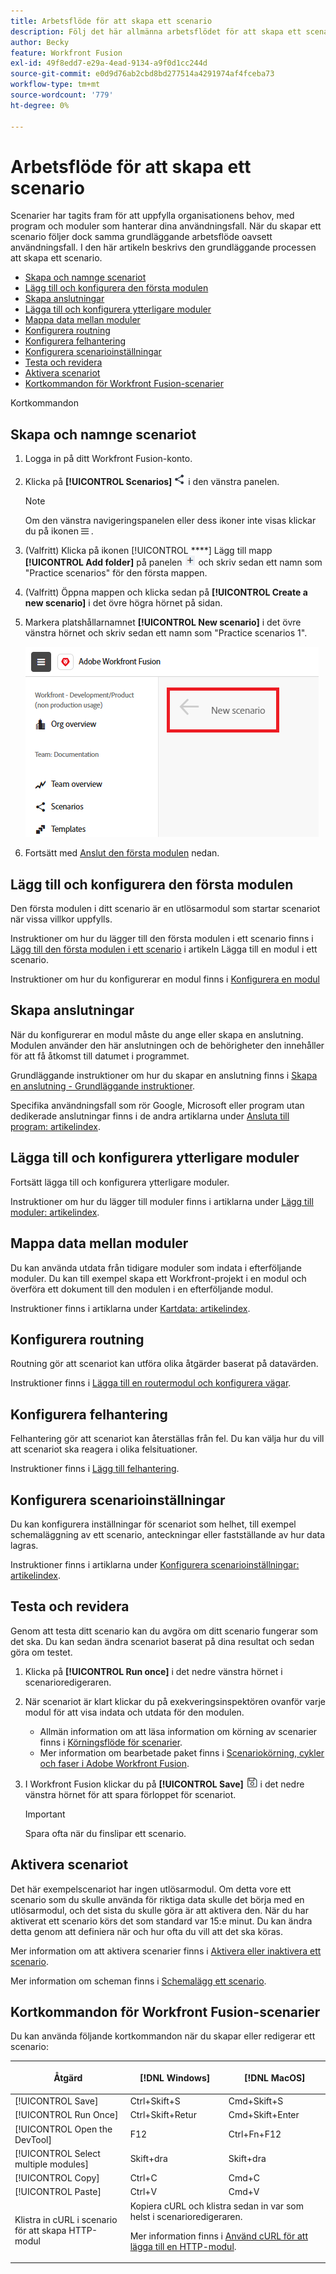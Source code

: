 ```yaml
---
title: Arbetsflöde för att skapa ett scenario
description: Följ det här allmänna arbetsflödet för att skapa ett scenario
author: Becky
feature: Workfront Fusion
exl-id: 49f8edd7-e29a-4ead-9134-a9f0d1cc244d
source-git-commit: e0d9d76ab2cbd8bd277514a4291974af4fceba73
workflow-type: tm+mt
source-wordcount: '779'
ht-degree: 0%

---
```


# Arbetsflöde för att skapa ett scenario

Scenarier har tagits fram för att uppfylla organisationens behov, med program och moduler som hanterar dina användningsfall. När du skapar ett scenario följer dock samma grundläggande arbetsflöde oavsett användningsfall. I den här artikeln beskrivs den grundläggande processen att skapa ett scenario.


* [Skapa och namnge scenariot](#create-and-name-the-scenario)
* [Lägg till och konfigurera den första modulen](#configure-the-first-module)
* [Skapa anslutningar](#create-connections)
* [Lägga till och konfigurera ytterligare moduler](#add-and-configure-additional-modules)
* [Mappa data mellan moduler](#map-data-between-modules)
* [Konfigurera routning](#configure-routing)
* [Konfigurera felhantering](#configure-error-handling)
* [Konfigurera scenarioinställningar](#onfigure-scenario-settings)
* [Testa och revidera](#test-and-revise)
* [Aktivera scenariot](#activate-the-scenario)
* [Kortkommandon för Workfront Fusion-scenarier](#workfront-fusion-scenario-keyboard-shortcuts)

Kortkommandon



## Skapa och namnge scenariot

1. Logga in på ditt Workfront Fusion-konto.
1. Klicka på **[!UICONTROL Scenarios]** ![Scenarioikonen](assets/scenarios-icon.png) i den vänstra panelen.

   >[!NOTE]
   >
   >Om den vänstra navigeringspanelen eller dess ikoner inte visas klickar du på ikonen ![Meny](assets/main-menu-icon-left-nav.png) .

1. (Valfritt) Klicka på ikonen [!UICONTROL ****] Lägg till mapp **[!UICONTROL Add folder]** på panelen ![Mappar](assets/add-folder-icon.png) och skriv sedan ett namn som &quot;Practice scenarios&quot; för den första mappen.

1. (Valfritt) Öppna mappen och klicka sedan på **[!UICONTROL Create a new scenario]** i det övre högra hörnet på sidan.

1. Markera platshållarnamnet **[!UICONTROL New scenario]** i det övre vänstra hörnet och skriv sedan ett namn som &quot;Practice scenarios 1&quot;.

   ![Namnge scenariot](assets/name-the-scenario.png)

1. Fortsätt med [Anslut den första modulen](#2-connect-the-first-module) nedan.

## Lägg till och konfigurera den första modulen

Den första modulen i ditt scenario är en utlösarmodul som startar scenariot när vissa villkor uppfylls.

Instruktioner om hur du lägger till den första modulen i ett scenario finns i [Lägg till den första modulen i ett scenario](/help/workfront-fusion/create-scenarios/add-modules/add-a-module-basic.md#add-the-first-module-to-a-scenario) i artikeln Lägga till en modul i ett scenario.

Instruktioner om hur du konfigurerar en modul finns i [Konfigurera en modul](/help/workfront-fusion/create-scenarios/add-modules/configure-a-modules-settings.md)

## Skapa anslutningar

När du konfigurerar en modul måste du ange eller skapa en anslutning. Modulen använder den här anslutningen och de behörigheter den innehåller för att få åtkomst till datumet i programmet.

Grundläggande instruktioner om hur du skapar en anslutning finns i [Skapa en anslutning - Grundläggande instruktioner](/help/workfront-fusion/create-scenarios/connect-to-apps/connect-to-fusion-general.md).

Specifika användningsfall som rör Google, Microsoft eller program utan dedikerade anslutningar finns i de andra artiklarna under [Ansluta till program: artikelindex](/help/workfront-fusion/create-scenarios/connect-to-apps/connect-to-apps-toc.md).

## Lägga till och konfigurera ytterligare moduler

Fortsätt lägga till och konfigurera ytterligare moduler.

Instruktioner om hur du lägger till moduler finns i artiklarna under [Lägg till moduler: artikelindex](/help/workfront-fusion/create-scenarios/add-modules/add-modules-toc.md).

## Mappa data mellan moduler

Du kan använda utdata från tidigare moduler som indata i efterföljande moduler. Du kan till exempel skapa ett Workfront-projekt i en modul och överföra ett dokument till den modulen i en efterföljande modul.

Instruktioner finns i artiklarna under [Kartdata: artikelindex](/help/workfront-fusion/create-scenarios/map-data/map-data-toc.md).

## Konfigurera routning

Routning gör att scenariot kan utföra olika åtgärder baserat på datavärden.

Instruktioner finns i [Lägga till en routermodul och konfigurera vägar](/help/workfront-fusion/create-scenarios/add-modules/router-module.md).

## Konfigurera felhantering

Felhantering gör att scenariot kan återställas från fel. Du kan välja hur du vill att scenariot ska reagera i olika felsituationer.

Instruktioner finns i [Lägg till felhantering](/help/workfront-fusion/create-scenarios/config-error-handling/error-handling.md).

## Konfigurera scenarioinställningar

Du kan konfigurera inställningar för scenariot som helhet, till exempel schemaläggning av ett scenario, anteckningar eller fastställande av hur data lagras.

Instruktioner finns i artiklarna under [Konfigurera scenarioinställningar: artikelindex](/help/workfront-fusion/create-scenarios/config-scenarios-settings/config-scenario-settings-toc.md).

## Testa och revidera

Genom att testa ditt scenario kan du avgöra om ditt scenario fungerar som det ska. Du kan sedan ändra scenariot baserat på dina resultat och sedan göra om testet.

1. Klicka på **[!UICONTROL Run once]** i det nedre vänstra hörnet i scenarioredigeraren.
1. När scenariot är klart klickar du på exekveringsinspektören ovanför varje modul för att visa indata och utdata för den modulen.

   * Allmän information om att läsa information om körning av scenarier finns i [Körningsflöde för scenarier](/help/workfront-fusion/references/scenarios/scenario-execution-flow.md).
   * Mer information om bearbetade paket finns i [Scenariokörning, cykler och faser i Adobe Workfront Fusion](/help/workfront-fusion/references/scenarios/scenario-execution-cycles-phases.md).

1. I Workfront Fusion klickar du på **[!UICONTROL Save]** ![ikonen Spara](assets/save-icon.png) i det nedre vänstra hörnet för att spara förloppet för scenariot.

   >[!IMPORTANT]
   >
   >Spara ofta när du finslipar ett scenario.

## Aktivera scenariot

Det här exempelscenariot har ingen utlösarmodul. Om detta vore ett scenario som du skulle använda för riktiga data skulle det börja med en utlösarmodul, och det sista du skulle göra är att aktivera den. När du har aktiverat ett scenario körs det som standard var 15:e minut. Du kan ändra detta genom att definiera när och hur ofta du vill att det ska köras.

Mer information om att aktivera scenarier finns i [Aktivera eller inaktivera ett scenario](/help/workfront-fusion/manage-scenarios/activate-deactivate-scenarios.md).

Mer information om scheman finns i [Schemalägg ett scenario](/help/workfront-fusion/create-scenarios/config-scenarios-settings/schedule-a-scenario.md).

## Kortkommandon för Workfront Fusion-scenarier

Du kan använda följande kortkommandon när du skapar eller redigerar ett scenario:

<table style="table-layout:auto"> 
 <col data-mc-conditions=""> 
 <col data-mc-conditions=""> 
 <col data-mc-conditions=""> 
 <thead> 
  <tr> 
   <th> <p>Åtgärd</p> </th> 
   <th>[!DNL Windows]</th> 
   <th> <p>[!DNL MacOS]</p> </th> 
  </tr> 
 </thead> 
 <tbody> 
  <tr> 
   <td role="rowheader">[!UICONTROL Save] </td> 
   <td>Ctrl+Skift+S</td> 
   <td>Cmd+Skift+S</span> </td> 
  </tr> 
  <tr> 
   <td role="rowheader">[!UICONTROL Run Once]</td> 
   <td>Ctrl+Skift+Retur</td> 
   <td>Cmd+Skift+Enter</span> </td> 
  </tr> 
  <tr> 
   <td role="rowheader">[!UICONTROL Open the DevTool]</td> 
   <td>F12</td> 
   <td>Ctrl+Fn+F12</span> </td> 
  </tr> 
  <tr> 
   <td role="rowheader">[!UICONTROL Select multiple modules]</td> 
   <td>Skift+dra</td> 
   <td>Skift+dra</span> </td> 
  </tr> 
  <tr> 
   <td role="rowheader">[!UICONTROL Copy]</td> 
   <td>Ctrl+C</td> 
   <td>Cmd+C</span> </td> 
  </tr> 
  <tr> 
   <td role="rowheader">[!UICONTROL Paste]</td> 
   <td>Ctrl+V</td> 
   <td>Cmd+V</span> </td> 
  </tr> 
  <tr> 
   <td role="rowheader">Klistra in cURL i scenario för att skapa HTTP-modul</td> 
   <td colspan="2">Kopiera cURL och klistra sedan in var som helst i scenarioredigeraren.<p>Mer information finns i <a href="/help/workfront-fusion/create-scenarios/add-modules/use-curl-create-http.md">Använd cURL för att lägga till en HTTP-modul</a>.</td> 
  </tr> 
 </tbody> 
</table>





